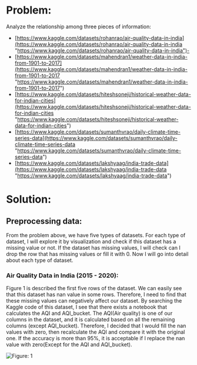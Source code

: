 
# Problem:

Analyze the relationship among three pieces of information:

+ [https://www.kaggle.com/datasets/rohanrao/air-quality-data-in-india](https://www.kaggle.com/datasets/rohanrao/air-quality-data-in-india "https://www.kaggle.com/datasets/rohanrao/air-quality-data-in-india")-
+  [https://www.kaggle.com/datasets/mahendran1/weather-data-in-india-from-1901-to-2017](https://www.kaggle.com/datasets/mahendran1/weather-data-in-india-from-1901-to-2017 "https://www.kaggle.com/datasets/mahendran1/weather-data-in-india-from-1901-to-2017") 
+  [https://www.kaggle.com/datasets/hiteshsoneji/historical-weather-data-for-indian-cities](https://www.kaggle.com/datasets/hiteshsoneji/historical-weather-data-for-indian-cities "https://www.kaggle.com/datasets/hiteshsoneji/historical-weather-data-for-indian-cities") 
+ [https://www.kaggle.com/datasets/sumanthvrao/daily-climate-time-series-data](https://www.kaggle.com/datasets/sumanthvrao/daily-climate-time-series-data "https://www.kaggle.com/datasets/sumanthvrao/daily-climate-time-series-data")
+  [https://www.kaggle.com/datasets/lakshyaag/india-trade-data](https://www.kaggle.com/datasets/lakshyaag/india-trade-data "https://www.kaggle.com/datasets/lakshyaag/india-trade-data")


# Solution:


## Preprocessing data:

From the problem above, we have five types of datasets. For each type of dataset, I will explore it by visualization and check if this dataset has a missing value or not. If the dataset has missing values, I will check can I drop the row that has missing values or fill it with 0. Now I will go into detail about each type of dataset.

### Air Quality Data in India (2015 - 2020):
Figure 1 is described the first five rows of the dataset. We can easily see that this dataset has nan value in some rows. Therefore, I need to find that these missing values can negatively affect our dataset. By searching the Kaggle code of this dataset, I see that there exists a notebook that calculates the AQI and AQI_bucket. The AQI(Air quality) is one of our columns in the dataset, and it is calculated based on all the remaining columns (except AQI_bucket). Therefore, I decided that I would fill the nan values with zero, then recalculate the AQI and compare it with the original one. If the accuracy is more than 95%, it is acceptable if I replace the nan value with zero(Except for the AQI and AQI_bucket).


![Figure: 1](https://lh3.googleusercontent.com/LQFYwLOv-sDSpnEQzWd3BeipedVpAKu8ROvmUgijRz9SYz9We-Svd766i854ZyTDD7_E2O1V14ZtjIP_QB8IsT8VrtrNzeUh960Aok-Mvth2XfDQvM3Up0WU01aTil0KZAdYVqvUL0JAXXh8Lw)
